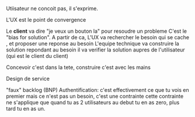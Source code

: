 Utiisateur ne concoit pas, il s'exprime.

L'UX est le point de convergence

 Le **client** va dire "je veux un bouton la" pour resoudre un probleme
 C'est le "bias for solution".
 A partir de ca, L'UX va rechercher le besoin qui se cache , et proposer une reponse au besoin
 L'equipe technique va construire la solution repondant au besoin
 il va verifier la solution aupres de l'utilisateur (qui est le client du client)


Concevoir c'est dans la tete, construire c'est avec les mains

Design de service


"faux" backlog (BNP)
Authentification: c'est effectivement ce que tu vois en premier
mais ce n'est pas un besoin, c'est une contrainte
cette contrainte ne s'applique que quand tu as 2 utilisateurs
au debut tu en as zero, plus tard tu en as un.
